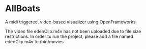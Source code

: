 # AllBoats
A midi triggered, video-based visualizer using OpenFrameworks

The video file edenClip.m4v has not been uploaded due to file size restrictions. In order to run the project, please add a file named edenClip.m4v to /bin/movies
